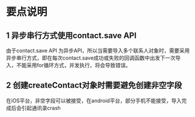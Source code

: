 #  要点说明

## 1 异步串行方式使用contact.save API
由于contact.save API 为异步API，所以当需要导入多个联系人对象时，需要采用异步串行方式，即在每次contact.save成功或失败的回调函数中出发下一次导入，不能采用for循环方式，并发执行，将会导致错误。

## 2 创建createContact对象时需要避免创建非空字段
在iOS平台，非空字段可以被接受，在android平台，部分手机不能接受，导入完成后会引起通讯录crash

